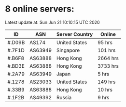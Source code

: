 # 8 online servers:

Latest update at: Sun Jun 21 10:10:15 UTC 2020

| ID | ASN | Server Country | Online |
| -- | --- | -------------- | ------ |
| #.D09B | AS174 | United States | 95 hrs |
| #.7F1D | AS63949 | Singapore | 101 hrs |
| #.B6F8 | AS63888 | Hong Kong | 2664 hrs |
| #.BD3E | AS63888 | Hong Kong | 3733 hrs |
| #.2A79 | AS63949 | Japan | 5 hrs |
| #.1278 | AS23033 | United States | 149 hrs |
| #.33B9 | AS63888 | Hong Kong | 10 hrs |
| #.1F2B | AS49392 | Russia | 9 hrs |


